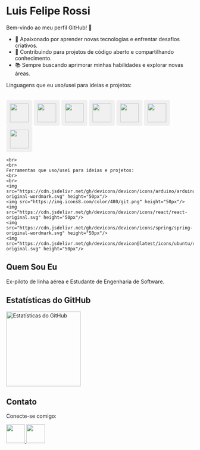 # Luis Felipe Rossi

Bem-vindo ao meu perfil GitHub! 👋

- 🚀 Apaixonado por aprender novas tecnologias e enfrentar desafios criativos.<br>
- 🌱 Contribuindo para projetos de código aberto e compartilhando conhecimento.<br>
- 📚 Sempre buscando aprimorar minhas habilidades e explorar novas áreas.<br>

Linguagens que eu uso/usei para ideias e projetos:
    <br>
    <br>
<div class="image-container">
  <img src="https://cdn.jsdelivr.net/gh/devicons/devicon/icons/java/java-original-wordmark.svg" height="50px" /> 
  <img src="https://cdn.jsdelivr.net/gh/devicons/devicon/icons/c/c-original.svg" height="50px"/> 
  <img src="https://cdn.jsdelivr.net/gh/devicons/devicon@latest/icons/python/python-original-wordmark.svg" height="50px"/> 
  <img src="https://cdn.jsdelivr.net/gh/devicons/devicon/icons/flutter/flutter-original.svg" height="50px"/> 
  <img src="https://cdn.jsdelivr.net/gh/devicons/devicon/icons/go/go-original-wordmark.svg" height="50px"/> 
  <img src="https://cdn.jsdelivr.net/gh/devicons/devicon/icons/typescript/typescript-original.svg" height="50px"/> 
  <img src="https://cdn.jsdelivr.net/gh/devicons/devicon/icons/postgresql/postgresql-original-wordmark.svg" height="50px"/> 
</div>

<style>
  .image-container img {
    background-color: #f0f0f0; /* Mude para a cor desejada */
    padding: 10px; /* Ajuste o padding conforme necessário */
    border-radius: 5px; /* Adiciona bordas arredondadas, opcional */
  }
</style>
    <br>
    <br>
    Ferramentas que uso/usei para ideias e projetos: 
    <br>
    <br>
    <img src="https://cdn.jsdelivr.net/gh/devicons/devicon/icons/arduino/arduino-original-wordmark.svg" height="50px"/> 
    <img src="https://img.icons8.com/color/480/git.png" height="50px"/>
    <img src="https://cdn.jsdelivr.net/gh/devicons/devicon/icons/react/react-original.svg" height="50px"/> 
    <img src="https://cdn.jsdelivr.net/gh/devicons/devicon/icons/spring/spring-original-wordmark.svg" height="50px"/> 
    <img src="https://cdn.jsdelivr.net/gh/devicons/devicon@latest/icons/ubuntu/ubuntu-original.svg" height="50px"/>
          
          
    


## Quem Sou Eu

Ex-piloto de linha aérea e Estudante de Engenharia de Software. 

## Estatísticas do GitHub
<p>
  <img src="https://github-readme-stats.vercel.app/api?username=lfcr9311&theme=dark&show_icons=true" alt="Estatísticas do GitHub" height=200px>
</p>
  
  
## Contato

Conecte-se comigo:

<a href="https://www.linkedin.com/in/luis-felipe-copetti-rossi-86780541/">
  <img src="https://cdn.jsdelivr.net/gh/devicons/devicon/icons/linkedin/linkedin-original.svg" height="50px" />
</a>
<a href="mailto:lfcr93@gmail.com">
  <img src="https://img.icons8.com/color/96/000000/gmail--v1.png" height="50px" />
</a>
